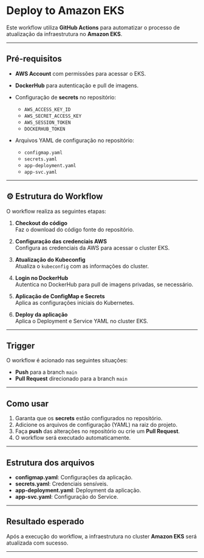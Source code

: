 # Deploy to Amazon EKS

Este workflow utiliza **GitHub Actions** para automatizar o processo de atualização da infraestrutura no **Amazon EKS**.

---

## Pré-requisitos

- **AWS Account** com permissões para acessar o EKS.
- **DockerHub** para autenticação e pull de imagens.
- Configuração de **secrets** no repositório:
  - `AWS_ACCESS_KEY_ID`
  - `AWS_SECRET_ACCESS_KEY`
  - `AWS_SESSION_TOKEN`
  - `DOCKERHUB_TOKEN`

- Arquivos YAML de configuração no repositório:
  - `configmap.yaml`
  - `secrets.yaml`
  - `app-deployment.yaml`
  - `app-svc.yaml`

---

## ⚙️ Estrutura do Workflow

O workflow realiza as seguintes etapas:

1. **Checkout do código**  
   Faz o download do código fonte do repositório.

2. **Configuração das credenciais AWS**  
   Configura as credenciais da AWS para acessar o cluster EKS.

3. **Atualização do Kubeconfig**  
   Atualiza o `kubeconfig` com as informações do cluster.

4. **Login no DockerHub**  
   Autentica no DockerHub para pull de imagens privadas, se necessário.

5. **Aplicação de ConfigMap e Secrets**  
   Aplica as configurações iniciais do Kubernetes.

6. **Deploy da aplicação**  
   Aplica o Deployment e Service YAML no cluster EKS.

---

## Trigger

O workflow é acionado nas seguintes situações:

- **Push** para a branch `main`
- **Pull Request** direcionado para a branch `main`

---

## Como usar

1. Garanta que os **secrets** estão configurados no repositório.  
2. Adicione os arquivos de configuração (YAML) na raiz do projeto.  
3. Faça **push** das alterações no repositório ou crie um **Pull Request**.  
4. O workflow será executado automaticamente.

---

## Estrutura dos arquivos

- **configmap.yaml**: Configurações da aplicação.
- **secrets.yaml**: Credenciais sensíveis.
- **app-deployment.yaml**: Deployment da aplicação.
- **app-svc.yaml**: Configuração do Service.

---

## Resultado esperado

Após a execução do workflow, a infraestrutura no cluster **Amazon EKS** será atualizada com sucesso.

---
